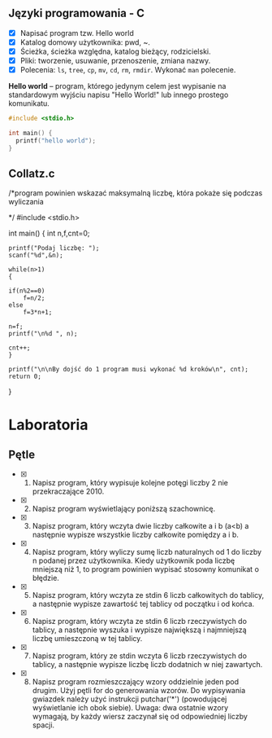 ## Języki programowania - C

* [x] Napisać program tzw. Hello world
* [x] Katalog domowy użytkownika: pwd, ~. 
* [x] Ścieżka, ścieżka względna, katalog bieżący, rodzicielski.
* [x] Pliki: tworzenie, usuwanie, przenoszenie, zmiana nazwy. 
* [x] Polecenia: `ls`, `tree`, `cp`, `mv`, `cd`, `rm`, `rmdir`. Wykonać `man` polecenie. 

**Hello world** – program, którego jedynym celem jest wypisanie na standardowym wyjściu napisu "Hello World!" lub innego prostego komunikatu.

```c
#include <stdio.h>

int main() {
  printf("hello world");
}
```
## Collatz.c
/*program powinien wskazać maksymalną liczbę, która pokaże się podczas wyliczania

*/
#include <stdio.h>

int main()
{
	int n,f,cnt=0;

	printf("Podaj liczbę: ");
	scanf("%d",&n);
	
	while(n>1)
	{
	
	if(n%2==0)
		f=n/2;
	else
		f=3*n+1;

	n=f;
	printf("\n%d ", n);
	
	cnt++;
	}

	printf("\n\nBy dojść do 1 program musi wykonać %d kroków\n", cnt);
	return 0;
}
# Laboratoria
## Pętle
* [x] 1. Napisz program, który wypisuje kolejne potęgi liczby 2 nie przekraczające 2010.
* [x] 2. Napisz program wyświetlający poniższą szachownicę.
* [x] 3. Napisz program, który wczyta dwie liczby całkowite a i b (a<b) a następnie wypisze wszystkie liczby całkowite pomiędzy a i b.
* [x] 4. Napisz program, który wyliczy sumę liczb naturalnych od 1 do liczby n podanej przez użytkownika. Kiedy użytkownik poda liczbę mniejszą niż 1, to program powinien wypisać stosowny komunikat o błędzie.
* [x] 5. Napisz program, który wczyta ze stdin 6 liczb całkowitych do tablicy, a następnie wypisze zawartość tej tablicy od początku i od końca.
* [x] 6. Napisz program, który wczyta ze stdin 6 liczb rzeczywistych do tablicy, a następnie wyszuka i wypisze największą i najmniejszą liczbę umieszczoną w tej tablicy.
* [x] 7. Napisz program, który ze stdin wczyta 6 liczb rzeczywistych do tablicy, a następnie wypisze liczbę liczb dodatnich w niej zawartych.
* [x] 8. Napisz program rozmieszczający wzory oddzielnie jeden pod drugim. Użyj pętli for do generowania wzorów. Do wypisywania gwiazdek należy użyć instrukcji putchar('*') (powodującej wyświetlanie ich obok siebie). Uwaga: dwa ostatnie wzory wymagają, by każdy wiersz zaczynał się od odpowiedniej liczby spacji.
